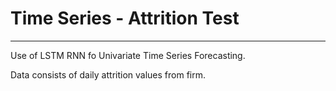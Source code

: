 # Time Series - Attrition Test
---

Use of LSTM RNN fo Univariate Time Series Forecasting. 

Data consists of daily attrition values from firm.

